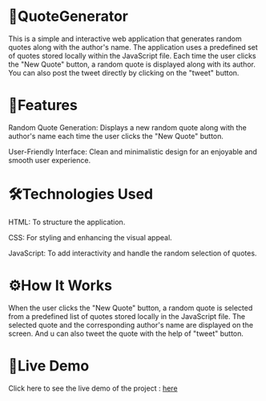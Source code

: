 # 📜QuoteGenerator
This is a simple and interactive web application that generates random quotes along with the author's name. The application uses a predefined set of quotes stored locally within the JavaScript file. Each time the user clicks the "New Quote" button, a random quote is displayed along with its author. You can also post the tweet directly by clicking on the "tweet" button.

# 🚀Features 
Random Quote Generation: Displays a new random quote along with the author's name each time the user clicks the "New Quote" button.

User-Friendly Interface: Clean and minimalistic design for an enjoyable and smooth user experience.

# 🛠️Technologies Used 
HTML: To structure the application.

CSS: For styling and enhancing the visual appeal.

JavaScript: To add interactivity and handle the random selection of quotes.

# ⚙️How It Works
When the user clicks the "New Quote" button, a random quote is selected from a predefined list of quotes stored locally in the JavaScript file.
The selected quote and the corresponding author's name are displayed on the screen. And u can also tweet the quote with the help of "tweet" button.

# 🔗Live Demo 
Click here to see the live demo of the project : [here](https://ani1070git.github.io/QuoteGenerator/)
